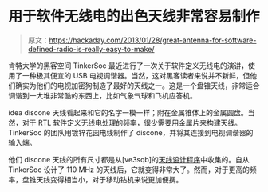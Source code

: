 # 用于软件无线电的出色天线非常容易制作

> 原文：<https://hackaday.com/2013/01/28/great-antenna-for-software-defined-radio-is-really-easy-to-make/>

肯特大学的黑客空间 TinkerSoc 最近进行了一次关于软件定义无线电的演讲，使用了一种极其便宜的 USB 电视调谐器。当然，这对黑客读者来说并不新鲜，但他们确实为他们的电视加密狗制造了最好的天线之一。这是一个盘锥天线，非常适合调谐到一大堆非常酷的东西上，比如气象气球和飞机应答机。

idea discone 天线看起来和它的名字一模一样；附在金属锥体上的金属圆盘。当然，对于 RTL 软件定义无线电处理的频率，很少需要用金属片来构建天线。TinkerSoc 的团队用镀锌花园电线制作了 discone，并将其连接到电视调谐器的输入端。

他们 discone 天线的所有尺寸都是从[ve3sqb]的[天线设计程序](http://www.ve3sqb.com/)中收集的。自从 TinkerSoc 设计了 110 MHz 的天线后，它就变得非常大了。然而，对于更高的频率，盘锥天线变得相当小，对于移动钻机来说更加便携。
